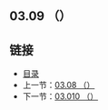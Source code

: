 ## 03.09 （）


## 链接
* [目录](https://github.com/alpha2018/go-zh/blob/master/tour/directory.md)
* 上一节：[03.08 （）](https://github.com/alpha2018/go-zh/blob/master/tour/03.08.md)
* 下一节：[03.010 （）](https://github.com/alpha2018/go-zh/blob/master/tour/03.010.md)
